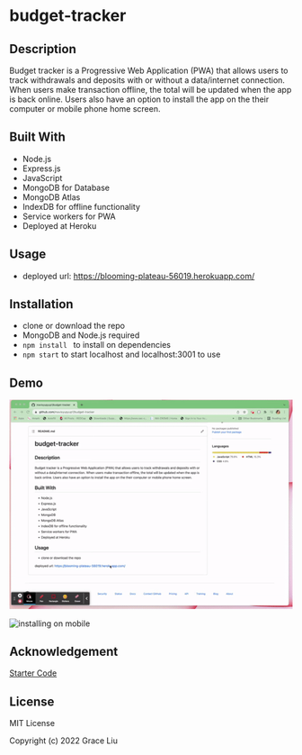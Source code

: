 # budget-tracker
## Description
Budget tracker is a Progressive Web Application (PWA) that allows users to track withdrawals and deposits with or without a data/internet connection. When users make transaction offline, the total will be updated when the app is back online. Users also have an option to install the app on the their computer or mobile phone home screen. 

## Built With
* Node.js
* Express.js
* JavaScript
* MongoDB for Database
* MongoDB Atlas 
* IndexDB for offline functionality
* Service workers for PWA 
* Deployed at Heroku

## Usage
* deployed url: https://blooming-plateau-56019.herokuapp.com/

## Installation 
* clone or download the repo
* MongoDB and Node.js required
* ```npm install ``` to install on dependencies
* ```npm start``` to start localhost and localhost:3001 to use

## Demo
![offline](public/gif/budget_tracker.gif)

![installing on mobile](public/gif/budget_mobile.gif)

## Acknowledgement
[Starter Code](https://github.com/coding-boot-camp/symmetrical-bassoon)

## License
MIT License

Copyright (c) 2022 Grace Liu
